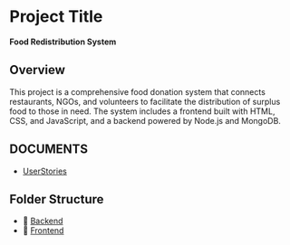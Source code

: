# Project Title
**Food Redistribution System**

## Overview
This project is a comprehensive food donation system that connects restaurants, NGOs, and volunteers to facilitate the distribution of surplus food to those in need. The system includes a frontend built with HTML, CSS, and JavaScript, and a backend powered by Node.js and MongoDB.
## DOCUMENTS
- [UserStories](https://docs.google.com/document/d/12YCN_T6ctYV1N05Y2GwfxCs7fpx_EbECKf_SvCtLOxg/edit?usp=sharing)

## Folder Structure
- 📁 [Backend](./backend/)
- 📁 [Frontend](./Frontend/)
